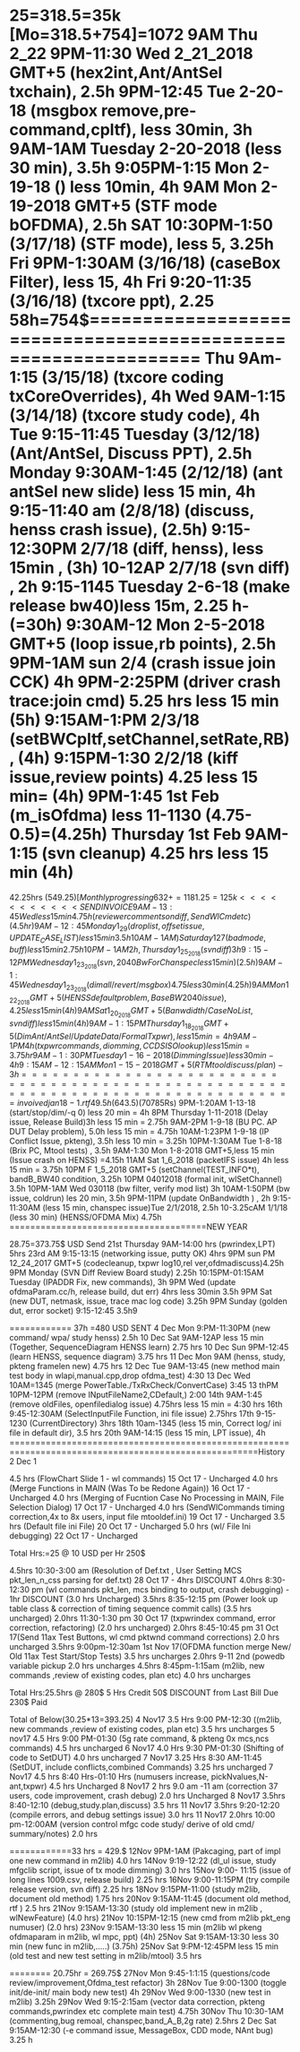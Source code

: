 
25=318.5=35k [Mo=318.5+754]=1072
9AM Thu 2_22
9PM-11:30 Wed 2_21_2018 GMT+5 (hex2int,Ant/AntSel txchain), 2.5h
9PM-12:45 Tue 2-20-18 (msgbox remove,pre-command,cpltf), less 30min, 3h
9AM-1AM Tuesday 2-20-2018 (less 30 min), 3.5h
9:05PM-1:15 Mon 2-19-18 () less 10min, 4h
9AM Mon 2-19-2018 GMT+5 (STF mode bOFDMA), 2.5h
SAT 10:30PM-1:50 (3/17/18) (STF mode), less 5, 3.25h
Fri 9PM-1:30AM (3/16/18) (caseBox Filter), less 15, 4h
Fri 9:20-11:35 (3/16/18) (txcore ppt), 2.25
58h=754$===============================================================
Thu 9Am-1:15 (3/15/18) (txcore coding txCoreOverrides), 4h
Wed 9AM-1:15 (3/14/18) (txcore study code), 4h
Tue 9:15-11:45 Tuesday (3/12/18) (Ant/AntSel, Discuss PPT), 2.5h
Monday 9:30AM-1:45 (2/12/18) (ant antSel new slide) less 15 min, 4h
9:15-11:40 am (2/8/18) (discuss, henss crash issue), (2.5h)
9:15-12:30PM 2/7/18 (diff, henss), less 15min , (3h)
10-12AP 2/7/18 (svn diff) , 2h
9:15-1145 Tuesday 2-6-18 (make release bw40)less 15m, 2.25 h- (=30h)
9:30AM-12 Mon 2-5-2018 GMT+5 (loop issue,rb points), 2.5h
9PM-1AM sun 2/4 (crash issue join CCK) 4h
9PM-2:25PM (driver crash trace:join cmd) 5.25 hrs less 15 min (5h)
9:15AM-1:PM 2/3/18 (setBWCpltf,setChannel,setRate,RB),  (4h)
9:15PM-1:30 2/2/18 (kiff issue,review points) 4.25 less 15 min= (4h)
9PM-1:45 1st Feb (m_isOfdma) less 11-1130 (4.75-0.5)=(4.25h)
Thursday 1st Feb 9AM-1:15 (svn cleanup) 4.25 hrs less 15 min (4h)
======================================================
42.25hrs ($549.25) [Monthly progressing 632+=1181.25=125k <<<<<<<<<<< SEND INVOICE
9AM-13:45 Wed less 15 min 4.75h (reviewer comments on diff,SendWlCmd etc) (4.5hr)
9AM-12:45 Monday 1_29 (droplist,offset issue,UPDATE_CASE_LIST) less 15 min 3.5h
10AM-1AM)   Saturday 1 27 (bad mode,buff)less 15 min 2.75h
10PM-1AM 2h, Thursday 1_25_2018 (svn diff) 3h
9:15-12PM Wednesday 1_23_2018 (svn,2040 BwForChanspec less 15min) (2.5h)
9AM-1:45 Wednesday 1_23_2018 (dim all/revert/msgbox) 4.75 less 30min (4.25h)
9AM Mon 1_22_2018 GMT+5 (HENSS default problem, BaseBW 2040 issue), 4.25 less 15min (4h)
9AM Sat 1_20_2018 GMT+5 (Banwdidth/CaseNoList, svn diff) less 15 min (4h)
9AM-1:15PM Thursday 1_18_2018 GMT+5 (Dim Ant/AntSel/UpdateData/FormalTxpwr), less 15 min = 4h
9AM-1PM 4h (txpwr commands, diomming,CCDSISO lookup) less 15min = 3.75hr
9AM-1:30PM Tuesday 1-16-2018 (Dimming Issue) less 30 min - 4h
9:15AM-12:15AM Mon 1-15-2018 GMT+5 (RT Mtool discuss/plan) - 3h
================================================================================invoived jan18-1.rtf
49.5h (643.5$)(70785Rs)
9PM-1:20AM 1-13-18 (start/stop/dim/-q 0) less 20 min = 4h
8PM Thursday 1-11-2018 (Delay issue, Release Build)3h less 15 min = 2.75h
9AM-2PM 1-9-18 (BU PC. AP DUT Delay problem), 5.0h less 15 min = 4.75h
10AM-1:23PM 1-9-18 (IP Conflict Issue, pkteng), 3.5h less 10 min = 3.25h
10PM-1:30AM Tue 1-8-18 (Brix PC, Mtool tests) , 3.5h
9AM-1:30 Mon 1-8-2018 GMT+5,less 15 min (Issue crash on HENSS) =4.15h
11AM Sat 1_6_2018 (packetIFS issue) 4h less 15 min = 3.75h
10PM F 1_5_2018 GMT+5 (setChannel(TEST_INFO*t), bandB_BW40 condition, 3.25h
10PM 04012018 (formal init, wlSetChannel) 3.5h
10PM-1AM Wed 030118 (bw filter, verify mod list) 3h
10AM-1:50PM (bw issue, coldrun) les 20 min, 3.5h
9PM-11PM (update OnBandwidth ) , 2h
9:15-11:30AM (less 15 min, chanspec issue)Tue 2/1/2018, 2.5h
10-3.25cAM 1/1/18 (less 30 min) (HENSS/OFDMA Mix) 4.75h 
======================================NEW YEAR

28.75=373.75$ USD Send
21st Thursday 9AM-14:00 hrs (pwrindex,LPT) 5hrs
23rd AM 9:15-13:15 (networking issue, putty OK) 4hrs
9PM sun PM 12_24_2017 GMT+5 (codecleanup, txpwr log10,rel ver,ofdmadiscuss)4.25h
9PM Monday (SVN Diff Review Board study) 2.25h
10:15PM-01:15AM Tuesday (IPADDR Fix, new commands), 3h
9PM Wed (update ofdmaParam.cc/h, release build, dut err) 4hrs less 30min 3.5h
9PM Sat (new DUT, netmask, issue, trace mac log code) 3.25h
9PM Sunday (golden dut, error socket) 9:15-12:45 3.5h9
 
 
============ 37h =480 USD SENT
4 Dec Mon 9:PM-11:30PM (new command/ wpa/ study henss) 2.5h
10 Dec Sat 9AM-12AP less 15 min (Together, SequenceDiagram HENSS learn) 2.75 hrs
10 Dec Sun 9PM-12:45 (learn HENSS, sequence diagram) 3.75 hrs
11 Dec Mon 9AM (henss, study, pkteng framelen new) 4.75 hrs
12 Dec Tue 9AM-13:45 (new method main test body in wlapi,manual.cpp,drop ofdma_test) 4:30
13 Dec Wed 10AM=1345 (merge PowerTable./TxRxCheck/ConvertCase) 3:45
13 thPM 10PM-12PM (remove INputFileName2,CDefault,) 2:00
14th 9AM-1:45 (remove oldFiles, openfiledialog issue) 4.75hrs less 15 min = 4:30 hrs
16th 9:45-12:30AM (SelectInputFile Function, ini file issue) 2.75hrs
17th 9-15-1230 (CurrentDirectory) 3hrs 
18th 10am-1345 (less 15 min, Correct log/ ini file in default dir), 3.5 hrs
20th 9AM-14:15 (less 15 min, LPT issue), 4h 
======================================================================================================History
2 Dec 1

4.5 hrs (FlowChart Slide 1 - wl commands) 15 Oct 17 - Uncharged
4.0 hrs (Merge Functions in MAIN (Was To be Redone Again)) 16 Oct 17 - Uncharged
4.0 hrs (Merging of Fucntion Case No Processing in MAIN, File Selection Dialog) 17 Oct 17 - Uncharged
4.0 hrs (SendWlCommands timing correction,4x to 8x users, input file mtooldef.ini) 19 Oct 17 - Uncharged
3.5 hrs (Default file ini File) 20 Oct 17 - Uncharged
5.0 hrs (wl/ File Ini debugging) 22 Oct 17 - Uncharged

Total Hrs:=25 @ 10 USD per Hr 250$

4.5hrs 10:30-3:00 am (Resolution of Def.txt , User Setting MCS pkt_len_n_css parsing for def.txt) 28 Oct 17 - 4hrs DISCOUNT
4.0hrs 8:30-12:30 pm (wl commands pkt_len, mcs binding to output, crash debugging) - 1hr DISCOUNT (3.0 hrs Uncharged)
3.5hrs 8:35-12:15 pm (Power look up table class & correction of timing sequence commit calls) (3.5 hrs uncharged)
2.0hrs 11:30-1:30 pm 30 Oct 17 (txpwrindex command, error correction, refactoring) (2.0 hrs uncharged) 
2.0hrs 8:45-10:45 pm 31 Oct 17(Send 11ax Test Buttons, wl cmd pktwnd command corrections) 2.0 hrs uncharged
3.5hrs 9:00pm-12:30am 1st Nov 17(OFDMA function merge New/ Old 11ax Test Start/Stop Tests) 3.5 hrs uncharges
2.0hrs 9-11 2nd (powedb variable pickup  2.0 hrs uncharges
4.5hrs 8:45pm-1:15am (m2lib, new commands ,review of existing codes, plan etc) 4.0 hrs uncharges

Total Hrs:25.5hrs @ 280$
5 Hrs Credit 50$ DISCOUNT from Last Bill
Due 230$ Paid

Total of Below(30.25*13=393.25)
4 Nov17 3.5 Hrs 9:00 PM-12:30 ((m2lib, new commands ,review of existing codes, plan etc) 3.5 hrs uncharges
5 nov17 4.5 Hrs 9:00 PM-01:30 (5g rate command, & pkteng 0x mcs,ncs commands) 4.5 hrs uncharged
6 Nov17 4.0 Hrs 9:30 PM-01:30 (Shifting of code to SetDUT) 4.0 hrs uncharged
7 Nov17 3.25 Hrs 8:30 AM-11:45 (SetDUT, include conflicts,combined Commands) 3.25 hrs uncharged
7 Nov17 4.5 hrs 8:40 Hrs-01:10 Hrs (numusers increase, pickNvalues,N-ant,txpwr) 4.5 hrs Uncharged 
8 Nov17 2 hrs 9.0 am -11 am (correction 37 users, code improvement, crash debug) 2.0 hrs Uncharged
8 Nov17 3.5hrs  8:40-12:10 (debug,study.plan,discuss) 3.5 hrs
11 Nov17 3.5hrs  9:20-12:20 (compile errors, and debug settings issue) 3.0 hrs
11 Nov17 2.0hrs 10:00 pm-12:00AM (version control mfgc code study/ derive of old cmd/ summary/notes) 2.0 hrs

============33 hrs = 429.$
12Nov 9PM-1AM (Pakcaging, part of impl one new command in m2lib) 4.0 hrs
14Nov 9:19-12:22 (dl_ul issue, study mfgclib script, issue of tx mode dimming) 3.0 hrs
15Nov 9:00- 11:15      (issue of long lines 1009.csv, release build) 2.25 hrs
16Nov 9:00-11:15PM (try compile release version, svn diff) 2.25 hrs
18Nov 9:15PM-11:00 (study m2lib, document old method) 1.75 hrs
20Nov 9:15AM-11:45 (document old method, rtf ) 2.5 hrs
21Nov 9:15AM-13:30 (study old implement new in m2lib , wlNewFeature) (4.0 hrs)
21Nov 10:15PM-12:15 (new cmd from m2lib pkt_eng numuser) (2.0 hrs)
23Nov 9:15AM-13:30 less 15 min (m2lib wl pkeng ofdmaparam in m2lib, wl mpc, ppt) (4h)
25Nov Sat 9:15AM-13:30 less 30 min (new func in m2lib,.....)  (3.75h)
25Nov Sat 9:PM-12:45PM less 15 min (old test and new test setting in m2lib/mtool) 3.5 hrs

======== 20.75hr = 269.75$ 
27Nov Mon 9:45-1:1:15 (questions/code review/improvement,Ofdma_test refactor) 3h
28Nov Tue 9:00-1300 (toggle init/de-init/ main body new test) 4h 
29Nov Wed 9:00-1330 (new test in m2lib) 3.25h
29Nov Wed 9:15-2:15am (vector data correction, pkteng commands,pwrindex etc complete main test) 4.75h
30Nov Thu 10:30-1AM (commenting,bug remoal, chanspec,band_A_B,2g rate) 2.5hrs
2 Dec Sat 9:15AM-12:30 (-e command issue, MessageBox, CDD mode, NAnt bug) 3.25 h


